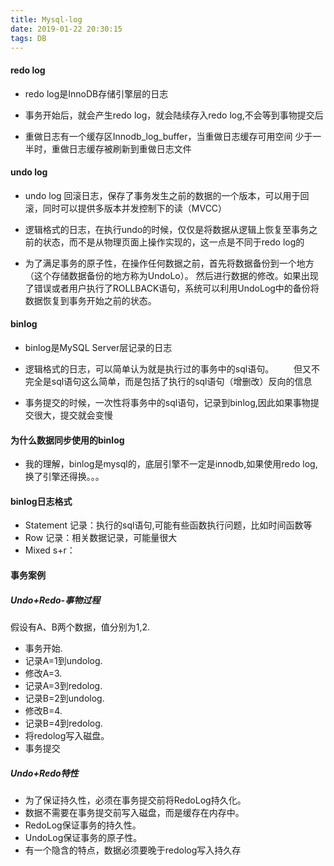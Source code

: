 ```yaml
---
title: Mysql-log
date: 2019-01-22 20:30:15
tags: DB
---
```



#### redo log
- redo log是InnoDB存储引擎层的日志
- 事务开始后，就会产生redo log，就会陆续存入redo log,不会等到事物提交后

- 重做日志有一个缓存区Innodb_log_buffer，当重做日志缓存可用空间 少于一半时，重做日志缓存被刷新到重做日志文件


#### undo log
- undo log 回滚日志，保存了事务发生之前的数据的一个版本，可以用于回滚，同时可以提供多版本并发控制下的读（MVCC）

- 逻辑格式的日志，在执行undo的时候，仅仅是将数据从逻辑上恢复至事务之前的状态，而不是从物理页面上操作实现的，这一点是不同于redo log的

- 为了满足事务的原子性，在操作任何数据之前，首先将数据备份到一个地方（这个存储数据备份的地方称为UndoLo）。
然后进行数据的修改。如果出现了错误或者用户执行了ROLLBACK语句，系统可以利用UndoLog中的备份将数据恢复到事务开始之前的状态。


#### binlog
- binlog是MySQL Server层记录的日志

- 逻辑格式的日志，可以简单认为就是执行过的事务中的sql语句。
　　但又不完全是sql语句这么简单，而是包括了执行的sql语句（增删改）反向的信息

- 事务提交的时候，一次性将事务中的sql语句，记录到binlog,因此如果事物提交很大，提交就会变慢

#### 为什么数据同步使用的binlog
- 我的理解，binlog是mysql的，底层引擎不一定是innodb,如果使用redo log,换了引擎还得换。。。

#### binlog日志格式
- Statement 记录：执行的sql语句,可能有些函数执行问题，比如时间函数等
- Row       记录：相关数据记录，可能量很大
- Mixed     s+r：


#### 事务案例

##### Undo+Redo-事物过程
假设有A、B两个数据，值分别为1,2.
- 事务开始.
- 记录A=1到undolog.
- 修改A=3.
- 记录A=3到redolog.
- 记录B=2到undolog.
- 修改B=4.
- 记录B=4到redolog.
- 将redolog写入磁盘。
- 事务提交


#####  Undo+Redo特性
- 为了保证持久性，必须在事务提交前将RedoLog持久化。
- 数据不需要在事务提交前写入磁盘，而是缓存在内存中。
- RedoLog保证事务的持久性。
- UndoLog保证事务的原子性。
- 有一个隐含的特点，数据必须要晚于redolog写入持久存
